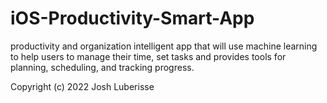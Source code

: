 # iOS-Productivity-Smart-App
productivity and organization intelligent app that will use machine learning to help users to manage their time, set tasks and provides tools for planning, scheduling, and tracking progress.

Copyright (c) 2022 Josh Luberisse
